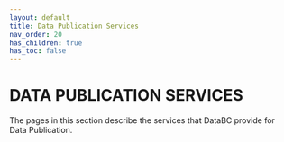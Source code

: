 ```yaml
---
layout: default
title: Data Publication Services
nav_order: 20
has_children: true
has_toc: false
---
```


# DATA PUBLICATION SERVICES

The pages in this section describe the services that DataBC provide for Data Publication.
